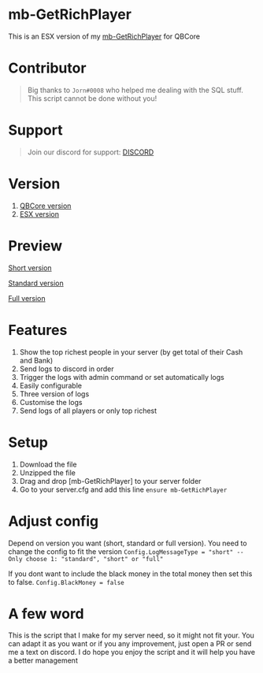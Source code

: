 # mb-GetRichPlayer
This is an ESX version of my [mb-GetRichPlayer](https://github.com/Edvo1901/mb-GetRichPlayer-QBCore) for QBCore

# Contributor
> Big thanks to `Jorn#0008` who helped me dealing with the SQL stuff. This script cannot be done without you!

# Support
> Join our discord for support: [DISCORD](https://discord.gg/MkXfmb2M2V)

# Version
1. [QBCore version](https://github.com/Edvo1901/mb-GetRichPlayer-QBCore)
2. [ESX version](https://github.com/Edvo1901/mb-GetRichPlayer-ESX)

# Preview

[Short version](https://media.discordapp.net/attachments/1026901903503798342/1045514652987174962/image.png)

[Standard version](https://media.discordapp.net/attachments/1026901903503798342/1045514653553410088/image.png)

[Full version](https://media.discordapp.net/attachments/1026901903503798342/1045514653997998201/image.png)

# Features
1. Show the top richest people in your server (by get total of their Cash and Bank)
2. Send logs to discord in order
3. Trigger the logs with admin command or set automatically logs
4. Easily configurable
5. Three version of logs
6. Customise the logs
7. Send logs of all players or only top richest

# Setup
1. Download the file
2. Unzipped the file
3. Drag and drop [mb-GetRichPlayer] to your server folder
4. Go to your server.cfg and add this line
`ensure mb-GetRichPlayer`

# Adjust config
Depend on version you want (short, standard or full version). You need to change the config to fit the version
```Config.LogMessageType = "short" --Only choose 1: "standard", "short" or "full"```

If you dont want to include the black money in the total money then set this to false.
```Config.BlackMoney = false```

# A few word
This is the script that I make for my server need, so it might not fit your. You can adapt it as you want or if you any improvement, just open a PR or send me a text on discord.
I do hope you enjoy the script and it will help you have a better management